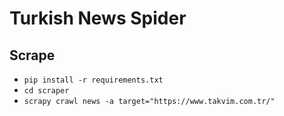 # Turkish News Spider

## Scrape
* `pip install -r requirements.txt`
* `cd scraper`
* `scrapy crawl news -a target="https://www.takvim.com.tr/"`
